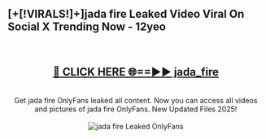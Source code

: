 <h2>[+[!VIRALS!]+]jada fire Leaked Video Viral On Social X Trending Now - 12yeo</h2>
<br>
<div align="center">
<h2><a href="https://libra.edu.pl?jada_fire" rel="nofollow">🔴 CLICK HERE 🌐==►► jada_fire</a></h2>
<br>
Get jada fire OnlyFans leaked all content. Now you can access all videos and pictures of jada fire OnlyFans. New Updated Files 2025!
<br>
<br>
<a href="https://libra.edu.pl?jada_fire" rel="nofollow" data-target="animated-image.originalLink"><img src="https://i.ibb.co.com/WyWwxjT/player-gif2.gif" alt="jada fire Leaked OnlyFans" style="max-width: 100%; display: inline-block;" data-target="animated-image.originalImage"></a>
</div>
<br>